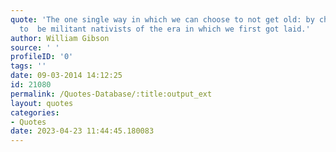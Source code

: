 ```yaml
---
quote: 'The one single way in which we can choose to not get old: by choosing not
  to  be militant nativists of the era in which we first got laid.'
author: William Gibson
source: ' '
profileID: '0'
tags: ''
date: 09-03-2014 14:12:25
id: 21080
permalink: /Quotes-Database/:title:output_ext
layout: quotes
categories:
- Quotes
date: 2023-04-23 11:44:45.180083
---
```

